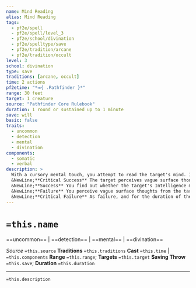```yaml
---
name: Mind Reading
alias: Mind Reading
tags:
  - pf2e/spell
  - pf2e/spell/level_3
  - pf2e/school/divination
  - pf2e/spelltype/save
  - pf2e/tradition/arcane
  - pf2e/tradition/occult
level: 3
school: divination
type: save
traditions: [arcane, occult]
time: 2 actions
pf2etime: "*⬺{ .Pathfinder }*"
range: 30 feet
target: 1 creature
source: "Pathfinder Core Rulebook"
duration: 1 round or sustained up to 1 minute
save: will
basic: false
traits:
  - uncommon
  - detection
  - mental
  - divination
components:
  - somatic
  - verbal
description: >
  With a cursory mental touch, you attempt to read the target's mind. It must attempt a Will save. The target then becomes temporarily immune to your mind reading for 1 hour.
  &NewLine;**Critical Success** The target perceives vague surface thoughts from you when you Cast the Spell.
  &NewLine;**Success** You find out whether the target's Intelligence modifier is higher than, equal to, or lower than yours.
  &NewLine;**Failure** You perceive vague surface thoughts from the target when you Cast the Spell, and you find out whether its Intelligence modifier is higher than, equal to, or lower than yours.
  &NewLine;**Critical Failure** As failure, and for the duration of the spell, you can Sustain the Spell to detect the target's surface thoughts again. The target doesn't receive any additional saves.
---
```

# `=this.name`
==uncommon== | ==detection== | ==mental== | ==divination==

*Source* `=this.source`
**Traditions** `=this.traditions`
**Cast** `=this.time` | `=this.components`
**Range** `=this.range`; **Targets** `=this.target`
**Saving Throw** `=this.save`; **Duration** `=this.duration`

***
`=this.description`